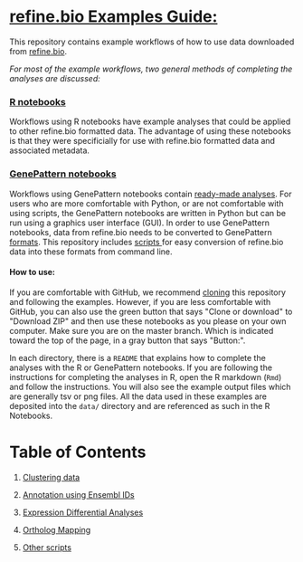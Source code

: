 # <u>refine.bio Examples Guide: </u>
This repository contains example workflows of how to use data downloaded from 
<a href="refine.bio"> refine.bio</a>.

*For most of the example workflows, two general methods of completing the analyses are discussed:*  

### <a href="https://rmarkdown.rstudio.com/articles_intro.html">R notebooks</a>  
Workflows using R notebooks have example analyses that could be applied to other refine.bio formatted data. The advantage of using 
these notebooks is that they were specificially for use with refine.bio formatted data and associated metadata. 

### <a href="http://genepattern-notebook.org/example-notebooks/">GenePattern notebooks</a>  
Workflows using GenePattern notebooks contain <a href="http://genepattern-notebook.org/example-notebooks/"> 
ready-made analyses</a>.
For users who are more comfortable with Python, or are not comfortable with 
using scripts, the GenePattern notebooks are written in Python but can be 
run using a graphics user interface (GUI).
In order to use GenePattern notebooks, data from refine.bio needs to be converted 
to GenePattern <a href="http://software.broadinstitute.org/cancer/software/genepattern/file-formats-guide">
formats</a>. 
This repository includes <a href="https://github.com/AlexsLemonade/refinebio-examples/blob/master/scripts/">
scripts </a> for easy conversion of refine.bio data into these formats from 
command line.

#### How to use: 

If you are comfortable with GitHub, we recommend [cloning](https://help.github.com/articles/cloning-a-repository/)
this repository and following the examples. 
However, if you are less comfortable with GitHub, you can also use the green button that says 
"Clone or download" to "Download ZIP" and then use these notebooks as you please 
on your own computer. Make sure you are on the master branch. Which is indicated toward the top 
of the page, in a gray button that says "Button:".

In each directory, there is a `README` that explains how to complete the analyses
with the R or GenePattern notebooks. If you are following the instructions for completing 
the analyses in R, open the R markdown (`Rmd`) and follow the instructions. 
You will also see the example output files which are generally tsv or png files.
All the data used in these examples are deposited into the `data/` 
directory and are referenced as such in the R Notebooks.

# Table of Contents

1. <a href="https://github.com/AlexsLemonade/refinebio-examples/blob/master/clustering">Clustering data </a>  
  
2. <a href="https://github.com/AlexsLemonade/refinebio-examples/blob/master/ensembl-id-convert"> Annotation using Ensembl IDs </a>  
  
3. <a href="https://github.com/AlexsLemonade/refinebio-examples/blob/master/differential-expression">Expression Differential Analyses </a> 
  
4. <a href="https://github.com/AlexsLemonade/refinebio-examples/blob/master/differential-expression">Ortholog Mapping </a>  
  
5. <a href="https://github.com/AlexsLemonade/refinebio-examples/blob/master/scripts">Other scripts </a>  

